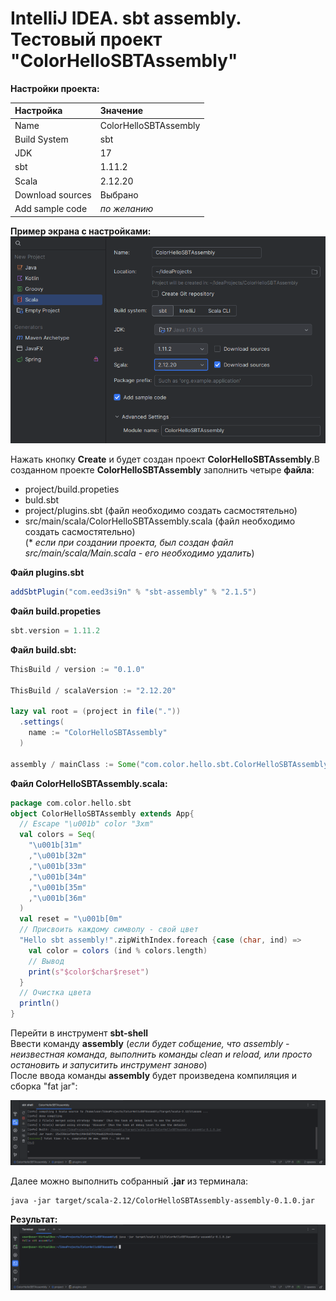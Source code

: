 # IntelliJ IDEA. sbt assembly. Тестовый проект "ColorHelloSBTAssembly"

**Настройки проекта:**  

|Настройка|Значение|
|:-|:-|
|Name|ColorHelloSBTAssembly|
|Build System|sbt|
|JDK|17|
|sbt|1.11.2|
|Scala|2.12.20|
|Download sources|Выбрано|
|Add sample code|*по желанию*|  

**Пример экрана с настройками:**  
![alt text](stp_04_pic/stp_04_idea_scr_09.png "ColorHelloScala project settings")   

Нажать кнопку **Create** и будет создан проект **ColorHelloSBTAssembly**.В созданном проекте **ColorHelloSBTAssembly** заполнить четыре **файла**:  
- project/build.propeties  
- buld.sbt
- project/plugins.sbt (файл необходимо создать сасмостятельно)
- src/main/scala/ColorHelloSBTAssembly.scala (файл необходимо создать сасмостятельно)  
(* *если при создании проекта, был создан файл src/main/scala/Main.scala - его необходимо удалить*)   

**Файл plugins.sbt**
```scala
addSbtPlugin("com.eed3si9n" % "sbt-assembly" % "2.1.5")
```
**Файл build.propeties**
```scala
sbt.version = 1.11.2
```
**Файл build.sbt:**
```scala
ThisBuild / version := "0.1.0"

ThisBuild / scalaVersion := "2.12.20"

lazy val root = (project in file("."))
  .settings(
    name := "ColorHelloSBTAssembly"
  )

assembly / mainClass := Some("com.color.hello.sbt.ColorHelloSBTAssembly")
```
**Файл ColorHelloSBTAssembly.scala:**
```scala
package com.color.hello.sbt
object ColorHelloSBTAssembly extends App{
  // Escape "\u001b" color "3xm"
  val colors = Seq(
    "\u001b[31m"
    ,"\u001b[32m"
    ,"\u001b[33m"
    ,"\u001b[34m"
    ,"\u001b[35m"
    ,"\u001b[36m"
  )
  val reset = "\u001b[0m"
  // Присвоить каждому символу - свой цвет
  "Hello sbt assembly!".zipWithIndex.foreach {case (char, ind) =>
    val color = colors (ind % colors.length)
    // Вывод
    print(s"$color$char$reset")
  }
  // Очистка цвета
  println()
}
```

Перейти в инструмент **sbt-shell**  
Ввести команду **assembly** (*если будет собщение, что assembly - неизвестная команда, выполнить команды clean и reload, или просто остановить и запуситить инструмент заново*)  
После ввода команды **assembly** будет произведена компиляция и сборка "fat jar":

![alt text](stp_04_pic/stp_04_idea_scr_10.png "ColorHelloScala assembly")   

Далее можно выполнить собранный **.jar** из терминала:
```console
java -jar target/scala-2.12/ColorHelloSBTAssembly-assembly-0.1.0.jar
```
**Результат:**
![alt text](stp_04_pic/stp_04_idea_scr_11.png "ColorHelloScala assembly")   
